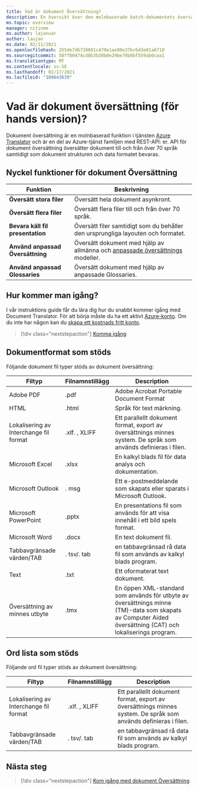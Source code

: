 ```yaml
---
title: Vad är dokument Översättning?
description: En översikt över den molnbaserade batch-dokumentets översättnings tjänst och process.
ms.topic: overview
manager: nitinme
ms.author: lajanuar
author: laujan
ms.date: 02/11/2021
ms.openlocfilehash: 255de7d6739691c479e1ae98e37bc6d3e01a6710
ms.sourcegitcommit: 58ff80474cd8b3b30b0e29be78b8bf559ab0caa1
ms.translationtype: MT
ms.contentlocale: sv-SE
ms.lasthandoff: 02/17/2021
ms.locfileid: "100643639"
---
```

# <a name="what-is-document-translation-preview"></a>Vad är dokument översättning (för hands version)?

Dokument översättning är en molnbaserad funktion i tjänsten [Azure Translator](../translator-info-overview.md) och är en del av Azure-tjänst familjen med REST-API: er. API för dokument översättning översätter dokument till och från över 70 språk samtidigt som dokument strukturen och data formatet bevaras.

## <a name="document-translation-key-features"></a>Nyckel funktioner för dokument Översättning

| Funktion | Beskrivning |
| ---------| -------------|
| **Översätt stora filer**| Översätt hela dokument asynkront.|
|**Översätt flera filer**|Översätt flera filer till och från över 70 språk.|
|**Bevara käll fil presentation**| Översätt filer samtidigt som du behåller den ursprungliga layouten och formatet.|
|**Använd anpassad Översättning**| Översätt dokument med hjälp av allmänna och [anpassade översättnings](../customization.md#custom-translator) modeller.|
|**Använd anpassad Glossaries**|Översätt dokument med hjälp av anpassade Glossaries.|

## <a name="how-to-get-started"></a>Hur kommer man igång?

I vår instruktions guide får du lära dig hur du snabbt kommer igång med Document Translator. För att börja måste du ha ett aktivt [Azure-konto](https://azure.microsoft.com/free/cognitive-services/).  Om du inte har någon kan du [skapa ett kostnads fritt konto](https://azure.microsoft.com/free).

> [!div class="nextstepaction"]
> [Komma igång](get-started-with-document-translation.md)

## <a name="supported-document-formats"></a>Dokumentformat som stöds

Följande dokument fil typer stöds av dokument översättning:

| Filtyp| Filnamnstillägg|Description|
|---|---|--|
|Adobe PDF|.pdf|Adobe Acrobat Portable Document Format|
|HTML|.html|Språk för text märkning.|
|Lokalisering av Interchange fil format|.xlf. , XLIFF| Ett parallellt dokument format, export av översättnings minnes system. De språk som används definieras i filen.|
|Microsoft Excel|.xlsx|En kalkyl blads fil för data analys och dokumentation.|
|Microsoft Outlook|. msg|Ett e-postmeddelande som skapats eller sparats i Microsoft Outlook.|
|Microsoft PowerPoint|.pptx| En presentations fil som används för att visa innehåll i ett bild spels format.|
|Microsoft Word|.docx| En text dokument fil.|
|Tabbavgränsade värden/TAB|. tsv/. tab| en tabbavgränsad rå data fil som används av kalkyl blads program.|
|Text|.txt| Ett oformaterat text dokument.|
|Översättning av minnes utbyte|.tmx|En öppen XML-standard som används för utbyte av översättnings minne (TM)-data som skapats av Computer Aided översättning (CAT) och lokaliserings program.|

## <a name="supported-glossary-formats"></a>Ord lista som stöds

Följande ord fil typer stöds av dokument översättning:

| Filtyp| Filnamnstillägg|Description|
|---|---|--|
|Lokalisering av Interchange fil format|.xlf. , XLIFF| Ett parallellt dokument format, export av översättnings minnes system. De språk som används definieras i filen.|
|Tabbavgränsade värden/TAB|. tsv/. tab| en tabbavgränsad rå data fil som används av kalkyl blads program.|

## <a name="next-steps"></a>Nästa steg

> [!div class="nextstepaction"]
> [Kom igång med dokument Översättning](get-started-with-document-translation.md)
>
>